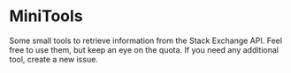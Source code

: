 # MiniTools

Some small tools to retrieve information from the Stack Exchange API. Feel free to use them, but keep an eye on the quota. If you need any additional tool, create a new issue.
